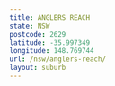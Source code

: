 ```yaml
---
title: ANGLERS REACH
state: NSW
postcode: 2629
latitude: -35.997349
longitude: 148.769744
url: /nsw/anglers-reach/
layout: suburb
---
```


